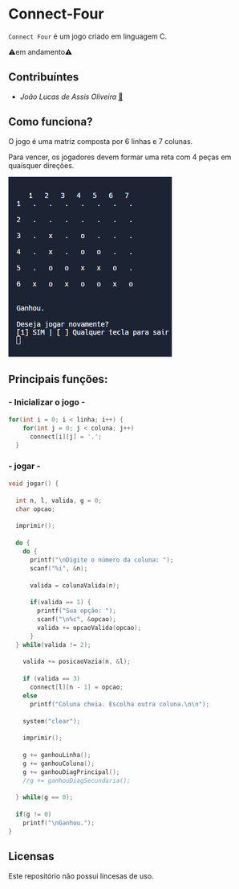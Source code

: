 # Connect-Four

`Connect Four` é um jogo criado em linguagem C.

⚠️em andamento⚠️

## Contribuíntes

* *João Lucas de Assis Oliveira* [📧](<joaolucasdeassis.o@gmail.com>)

## Como funciona?

O jogo é uma matriz composta por 6 linhas e 7 colunas.

Para vencer, os jogadores devem formar uma reta com 4 peças em quaisquer direções.

![imagem do jogo](game.png)

## Principais funções:

### - Inicializar o jogo  -

```c
for(int i = 0; i < linha; i++) {
    for(int j = 0; j < coluna; j++) 
      connect[i][j] = '.';
  }
```

### - jogar -
```c
void jogar() {
  
  int n, l, valida, g = 0;
  char opcao;

  imprimir();
  
  do {
    do {
      printf("\nDigite o número da coluna: ");
      scanf("%i", &n);
      
      valida = colunaValida(n);
      
      if(valida == 1) {
        printf("Sua opção: "); 
        scanf("\n%c", &opcao);
        valida += opcaoValida(opcao);
      }
  } while(valida != 2);
    
    valida += posicaoVazia(n, &l);
    
    if (valida == 3)
      connect[l][n - 1] = opcao;
    else 
      printf("Coluna cheia. Escolha outra coluna.\n\n");

    system("clear");
    
    imprimir();
    
    g += ganhouLinha();
    g += ganhouColuna();
    g += ganhouDiagPrincipal();
    //g += ganhouDiagSecundaria();

  } while(g == 0);

  if(g != 0)
    printf("\nGanhou.");
}
```

## Licensas

Este repositório não possui lincesas de uso.